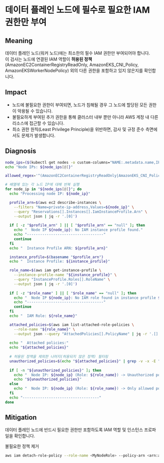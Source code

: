 # **데이터 플레인 노드에 필수로 필요한 IAM 권한만 부여**

## Meaning
데이터 플레인 노드(워커 노드)에는 최소한의 필수 IAM 권한만 부여되어야 합니다.  
이 검사는 노드에 연결된 IAM 역할이 **허용된 정책** (AmazonEC2ContainerRegistryReadOnly, AmazonEKS_CNI_Policy, AmazonEKSWorkerNodePolicy) 외의 다른 권한을 포함하고 있지 않은지를 확인합니다.  

## Impact
- 노드에 불필요한 권한이 부여되면, 노드가 침해될 경우 그 노드에 할당된 모든 권한이 악용될 수 있습니다.
- 불필요하게 부여된 추가 권한을 통해 클러스터 내부 뿐만 아니라 AWS 계정 내 다른 리소스에 접근할 수 있습니다.
- 최소 권한 원칙(Least Privilege Principle)을 위반하면, 감사 및 규정 준수 측면에서도 문제가 발생합니다.

## Diagnosis


```bash
node_ips=($(kubectl get nodes -o custom-columns="NAME:.metadata.name,IP:.metadata.annotations.alpha\.kubernetes\.io/provided-node-ip" | tail -n +2 | awk '{print $2}'))
echo "Node IPs: ${node_ips[@]}"

allowed_regex='^(AmazonEC2ContainerRegistryReadOnly|AmazonEKS_CNI_Policy|AmazonEKSWorkerNodePolicy)$'

# 배열에 있는 각 노드 IP에 대해 반복 실행
for node_ip in "${node_ips[@]}"; do
  echo "Processing node IP: ${node_ip}"

  profile_arn=$(aws ec2 describe-instances \
    --filters "Name=private-ip-address,Values=${node_ip}" \
    --query "Reservations[].Instances[].IamInstanceProfile.Arn" \
    --output json | jq -r '.[0]')
  
  if [ -z "$profile_arn" ] || [ "$profile_arn" == "null" ]; then
    echo "  Node IP ${node_ip}: No IAM instance profile found."
    echo "-----------------------------------"
    continue
  fi
  echo "  Instance Profile ARN: ${profile_arn}"

  instance_profile=$(basename "$profile_arn")
  echo "  Instance Profile: ${instance_profile}"

  role_name=$(aws iam get-instance-profile \
    --instance-profile-name "${instance_profile}" \
    --query "InstanceProfile.Roles[].RoleName" \
    --output json | jq -r '.[0]')
  
  if [ -z "$role_name" ] || [ "$role_name" == "null" ]; then
    echo "  Node IP ${node_ip}: No IAM role found in instance profile ${instance_profile}."
    echo "-----------------------------------"
    continue
  fi
  echo "  IAM Role: ${role_name}"

  attached_policies=$(aws iam list-attached-role-policies \
    --role-name "${role_name}" \
    --output json --query "AttachedPolicies[].PolicyName" | jq -r '.[]')
  
  echo "  Attached policies:"
  echo "${attached_policies}"
  
  # 허용된 정책을 제외한 나머지(허용되지 않은 정책) 필터링
  unauthorized_policies=$(echo "${attached_policies}" | grep -v -x -E "${allowed_regex}")
  
  if [ -n "${unauthorized_policies}" ]; then
    echo "  Node IP: ${node_ip} (Role: ${role_name}) -> Unauthorized policies:"
    echo "${unauthorized_policies}"
  else
    echo "  Node IP: ${node_ip} (Role: ${role_name}) -> Only allowed policies are attached."
  fi
  echo "-----------------------------------"
done

```

## Mitigation
데이터 플레인 노드에 반드시 필요한 권한만 포함하도록 IAM 역할 및 인스턴스 프로파일을 확인합니다.

불필요한 정책 제거
```bash
aws iam detach-role-policy --role-name <MyNodeRole> --policy-arn <arn:aws:iam::aws:policy/UnwantedPolicyName>
```
